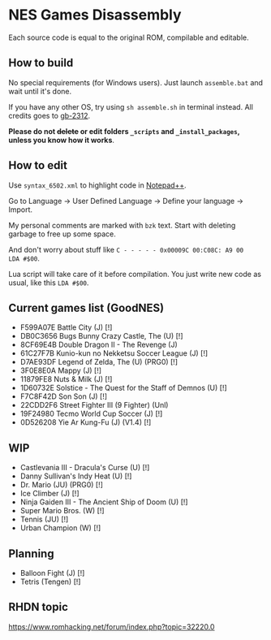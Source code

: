 # NES Games Disassembly

Each source code is equal to the original ROM, compilable and editable.



## How to build

No special requirements (for Windows users). Just launch `assemble.bat` and wait until it's done.

If you have any other OS, try using `sh assemble.sh` in terminal instead. All credits goes to [gb-2312](https://github.com/gb-2312).

**Please do not ~~delete~~ or edit folders `_scripts` and `_install_packages`, unless you know how it works**.





## How to edit

Use `syntax_6502.xml` to highlight code in [Notepad++](https://notepad-plus-plus.org/).

Go to Language -> User Defined Language -> Define your language -> Import.

My personal comments are marked with `bzk` text. Start with deleting garbage to free up some space.

And don't worry about stuff like `C - - - - - 0x00009C 00:C08C: A9 00     LDA #$00`.

Lua script will take care of it before compilation. You just write new code as usual, like this `LDA #$00`.



## Current games list (GoodNES)
* F599A07E Battle City (J) [!]
* DB0C3656 Bugs Bunny Crazy Castle, The (U) [!]
* 8CF69E4B Double Dragon II - The Revenge (J)
* 61C27F7B Kunio-kun no Nekketsu Soccer League (J) [!]
* D7AE93DF Legend of Zelda, The (U) (PRG0) [!]
* 3F0E8E0A Mappy (J) [!]
* 11879FE8 Nuts & Milk (J) [!]
* 1D60732E Solstice - The Quest for the Staff of Demnos (U) [!]
* F7C8F42D Son Son (J) [!]
* 22CDD2F6 Street Fighter III (9 Fighter) (Unl)
* 19F24980 Tecmo World Cup Soccer (J) [!]
* 0D526208 Yie Ar Kung-Fu (J) (V1.4) [!]



## WIP
* Castlevania III - Dracula's Curse (U) [!]
* Danny Sullivan's Indy Heat (U) [!]
* Dr. Mario (JU) (PRG0) [!]
* Ice Climber (J) [!]
* Ninja Gaiden III - The Ancient Ship of Doom (U) [!]
* Super Mario Bros. (W) [!]
* Tennis (JU) [!]
* Urban Champion (W) [!]



## Planning
* Balloon Fight (J) [!]
* Tetris (Tengen) [!]



## RHDN topic
https://www.romhacking.net/forum/index.php?topic=32220.0
